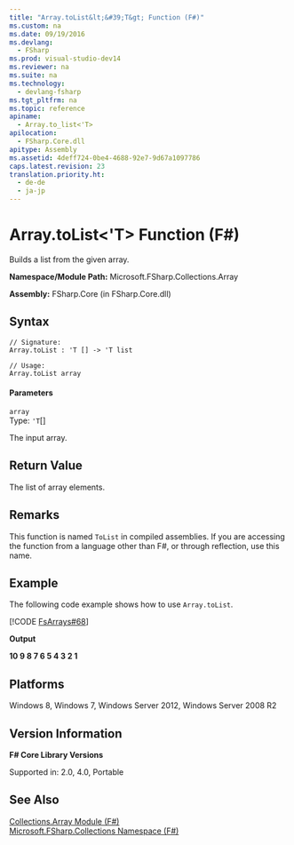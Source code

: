 ```yaml
---
title: "Array.toList&lt;&#39;T&gt; Function (F#)"
ms.custom: na
ms.date: 09/19/2016
ms.devlang: 
  - FSharp
ms.prod: visual-studio-dev14
ms.reviewer: na
ms.suite: na
ms.technology: 
  - devlang-fsharp
ms.tgt_pltfrm: na
ms.topic: reference
apiname: 
  - Array.to_list<'T>
apilocation: 
  - FSharp.Core.dll
apitype: Assembly
ms.assetid: 4deff724-0be4-4688-92e7-9d67a1097786
caps.latest.revision: 23
translation.priority.ht: 
  - de-de
  - ja-jp
---
```

# Array.toList&lt;&#39;T&gt; Function (F#)
Builds a list from the given array.  
  
 **Namespace/Module Path:** Microsoft.FSharp.Collections.Array  
  
 **Assembly:** FSharp.Core (in FSharp.Core.dll)  
  
## Syntax  
  
```  
// Signature:  
Array.toList : 'T [] -> 'T list  
  
// Usage:  
Array.toList array  
```  
  
#### Parameters  
 `array`  
 Type: `'T`[&#91;&#93;](../vs140/Core.--T--Type--F#-2.md)  
  
 The input array.  
  
## Return Value  
 The list of array elements.  
  
## Remarks  
 This function is named `ToList` in compiled assemblies. If you are accessing the function from a language other than F#, or through reflection, use this name.  
  
## Example  
 The following code example shows how to use `Array.toList`.  
  
 [!CODE [FsArrays#68](../CodeSnippet/VS_Snippets_Fsharp/fsarrays#68)]  
  
 **Output**  
  
 **10 9 8 7 6 5 4 3 2 1**   
## Platforms  
 Windows 8, Windows 7, Windows Server 2012, Windows Server 2008 R2  
  
## Version Information  
 **F# Core Library Versions**  
  
 Supported in: 2.0, 4.0, Portable  
  
## See Also  
 [Collections.Array Module (F#)](../Topic/Collections.Array%20Module%20\(F%23\).md)   
 [Microsoft.FSharp.Collections Namespace (F#)](../Topic/Microsoft.FSharp.Collections%20Namespace%20\(F%23\).md)